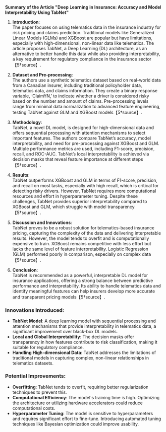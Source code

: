 **Summary of the Article "Deep Learning in Insurance: Accuracy and Model Interpretability Using TabNet"**

1. **Introduction**:  
   The paper focuses on using telematics data in the insurance industry for risk pricing and claims prediction. Traditional models like Generalized Linear Models (GLMs) and XGBoost are popular but have limitations, especially with high-dimensional, non-linear data like telematics. The article proposes TabNet, a Deep Learning (DL) architecture, as an alternative to better handle this data while also providing interpretability, a key requirement for regulatory compliance in the insurance sector【5†source】.

2. **Dataset and Pre-processing**:  
   The authors use a synthetic telematics dataset based on real-world data from a Canadian insurer, including traditional policyholder data, telematics data, and claims information. They create a binary response variable, ‘ClaimYN,’ to indicate whether a driver is considered risky based on the number and amount of claims. Pre-processing levels range from minimal data normalization to advanced feature engineering, testing TabNet against GLM and XGBoost models【5†source】.

3. **Methodology**:  
   TabNet, a novel DL model, is designed for high-dimensional data and offers sequential processing with attention mechanisms to select important features. The authors compare TabNet’s accuracy, model interpretability, and need for pre-processing against XGBoost and GLM. Multiple performance metrics are used, including F1-score, precision, recall, and ROC-AUC. TabNet’s local interpretability is achieved via decision masks that reveal feature importance at different steps【5†source】.

4. **Results**:  
   TabNet outperforms XGBoost and GLM in terms of F1-score, precision, and recall on most tasks, especially with high recall, which is critical for detecting risky drivers. However, TabNet requires more computational resources and effort in hyperparameter tuning. Despite these challenges, TabNet provides superior interpretability compared to XGBoost and GLM, which struggle with model transparency【5†source】.

5. **Discussion and Innovations**:  
   TabNet proves to be a robust solution for telematics-based insurance pricing, capturing the complexity of the data and delivering interpretable results. However, the model tends to overfit and is computationally expensive to train. XGBoost remains competitive with less effort but lacks the same level of feature interpretability. Logistic Regression (GLM) performed poorly in comparison, especially on complex data【5†source】.

6. **Conclusion**:  
   TabNet is recommended as a powerful, interpretable DL model for insurance applications, offering a strong balance between predictive performance and interpretability. Its ability to handle telematics data and identify meaningful features can help insurers develop more accurate and transparent pricing models【5†source】.

### Innovations Introduced:
- **TabNet Model**: A deep learning model with sequential processing and attention mechanisms that provide interpretability in telematics data, a significant improvement over black-box DL models.
- **Local and Global Interpretability**: The decision masks offer transparency in how features contribute to risk classification, making it suitable for regulatory compliance.
- **Handling High-dimensional Data**: TabNet addresses the limitations of traditional models in capturing complex, non-linear relationships in telematics datasets.

### Potential Improvements:
- **Overfitting**: TabNet tends to overfit, requiring better regularization techniques to prevent this.
- **Computational Efficiency**: The model's training time is high. Optimizing the architecture or utilizing hardware accelerators could reduce computational costs.
- **Hyperparameter Tuning**: The model is sensitive to hyperparameters and requires significant effort to fine-tune. Introducing automated tuning techniques like Bayesian optimization could improve usability.


